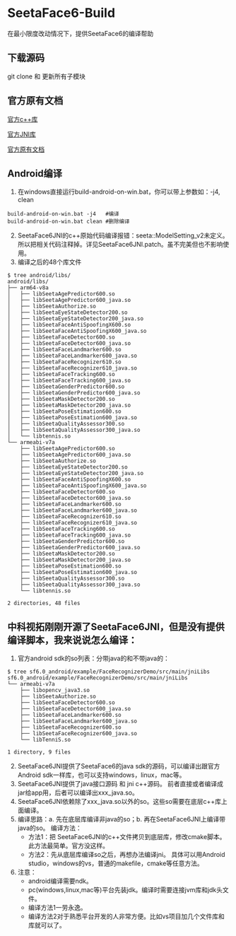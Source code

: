 # SeetaFace6-Build
在最小限度改动情况下，提供SeetaFace6的编译帮助


## 下载源码
git clone 和 更新所有子模块


## 官方原有文档
[官方c++库](https://github.com/SeetaFace6Open/index)

[官方JNI库](https://github.com/SeetaFace6Open/SeetaFace6JNI)

[官方原有文档](https://github.com/SeetaFace6Open/index/blob/master/README.md)

## Android编译
1. 在windows直接运行build-android-on-win.bat，你可以带上参数如：-j4, clean
```
build-android-on-win.bat -j4   #编译
build-android-on-win.bat clean #删除编译
```

2. SeetaFace6JNI的c++原始代码编译报错：seeta::ModelSetting_v2未定义。所以把相关代码注释掉。详见SeetaFace6JNI.patch。虽不完美但也不影响使用。
3. 编译之后的48个库文件

```
$ tree android/libs/
android/libs/
├── arm64-v8a
│   ├── libSeetaAgePredictor600.so
│   ├── libSeetaAgePredictor600_java.so
│   ├── libSeetaAuthorize.so
│   ├── libSeetaEyeStateDetector200.so
│   ├── libSeetaEyeStateDetector200_java.so
│   ├── libSeetaFaceAntiSpoofingX600.so
│   ├── libSeetaFaceAntiSpoofingX600_java.so
│   ├── libSeetaFaceDetector600.so
│   ├── libSeetaFaceDetector600_java.so
│   ├── libSeetaFaceLandmarker600.so
│   ├── libSeetaFaceLandmarker600_java.so
│   ├── libSeetaFaceRecognizer610.so
│   ├── libSeetaFaceRecognizer610_java.so
│   ├── libSeetaFaceTracking600.so
│   ├── libSeetaFaceTracking600_java.so
│   ├── libSeetaGenderPredictor600.so
│   ├── libSeetaGenderPredictor600_java.so
│   ├── libSeetaMaskDetector200.so
│   ├── libSeetaMaskDetector200_java.so
│   ├── libSeetaPoseEstimation600.so
│   ├── libSeetaPoseEstimation600_java.so
│   ├── libSeetaQualityAssessor300.so
│   ├── libSeetaQualityAssessor300_java.so
│   └── libtennis.so
└── armeabi-v7a
    ├── libSeetaAgePredictor600.so
    ├── libSeetaAgePredictor600_java.so
    ├── libSeetaAuthorize.so
    ├── libSeetaEyeStateDetector200.so
    ├── libSeetaEyeStateDetector200_java.so
    ├── libSeetaFaceAntiSpoofingX600.so
    ├── libSeetaFaceAntiSpoofingX600_java.so
    ├── libSeetaFaceDetector600.so
    ├── libSeetaFaceDetector600_java.so
    ├── libSeetaFaceLandmarker600.so
    ├── libSeetaFaceLandmarker600_java.so
    ├── libSeetaFaceRecognizer610.so
    ├── libSeetaFaceRecognizer610_java.so
    ├── libSeetaFaceTracking600.so
    ├── libSeetaFaceTracking600_java.so
    ├── libSeetaGenderPredictor600.so
    ├── libSeetaGenderPredictor600_java.so
    ├── libSeetaMaskDetector200.so
    ├── libSeetaMaskDetector200_java.so
    ├── libSeetaPoseEstimation600.so
    ├── libSeetaPoseEstimation600_java.so
    ├── libSeetaQualityAssessor300.so
    ├── libSeetaQualityAssessor300_java.so
    └── libtennis.so

2 directories, 48 files
```


## 中科视拓刚刚开源了SeetaFace6JNI，但是没有提供编译脚本，我来说说怎么编译：
1. 官方android sdk的so列表：分带java的和不带java的：

```
$ tree sf6.0_android/example/FaceRecognizerDemo/src/main/jniLibs
sf6.0_android/example/FaceRecognizerDemo/src/main/jniLibs
└── armeabi-v7a
    ├── libopencv_java3.so
    ├── libSeetaAuthorize.so
    ├── libSeetaFaceDetector600.so
    ├── libSeetaFaceDetector600_java.so
    ├── libSeetaFaceLandmarker600.so
    ├── libSeetaFaceLandmarker600_java.so
    ├── libSeetaFaceRecognizer600.so
    ├── libSeetaFaceRecognizer600_java.so
    └── libTenniS.so

1 directory, 9 files
```

2. SeetaFace6JNI提供了SeetaFace6的java sdk的源码，可以编译出跟官方Android sdk一样库，也可以支持windows，linux，mac等。
3. SeetaFace6JNI提供了java接口源码 和 jni c++源码。 前者直接或者编译成jar给app用，后者可以编译出xxx_java.so。
4. SeetaFace6JNI依赖除了xxx_java.so以外的so。这些so需要在底层c++库上面编译。
5. 编译思路：a. 先在底层库编译非java的so；b. 再在SeetaFace6JNI上编译带java的so。
编译方法：
    - 方法1：把 SeetaFace6JNI的c++文件拷贝到底层库，修改cmake脚本。 此方法最简单。官方没这样。
    - 方法2：先从底层库编译so之后，再想办法编译jni。 具体可以用Android studio，windows的vs，普通的makefile，cmake等任意方法。
6. 注意：
    - android编译需要ndk。
    - pc(windows,linux,mac等)平台先装jdk。编译时需要连接jvm库和jdk头文件。
    - 编译方法1一劳永逸。
    - 编译方法2对于熟悉平台开发的人非常方便。比如vs项目加几个文件库和库就可以了。